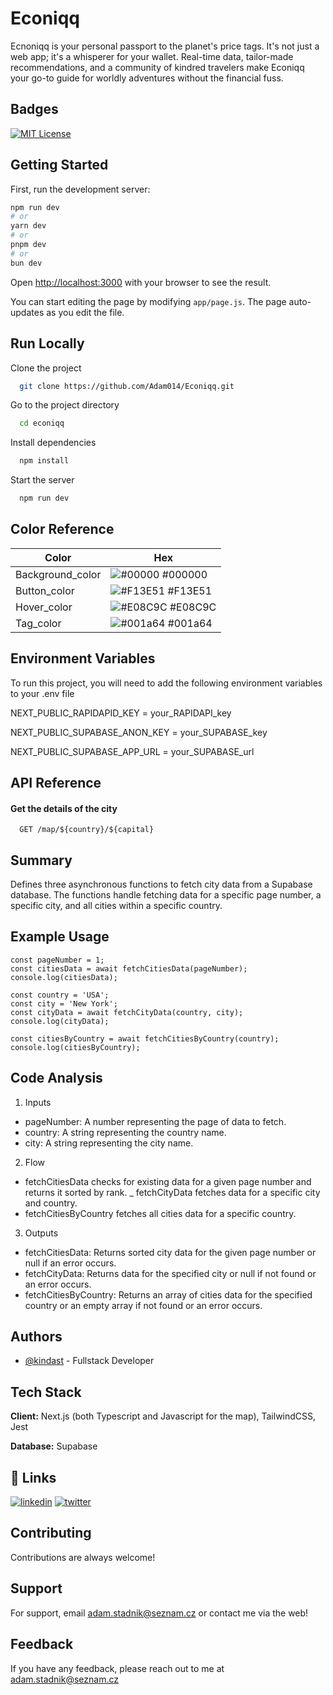 
# Econiqq

Ecnoniqq is your personal passport to the planet's price tags. It's not just a web app; it's a whisperer for your wallet. Real-time data, tailor-made recommendations, and a community of kindred travelers make Econiqq your go-to guide for worldly adventures without the financial fuss.
## Badges

[![MIT License](https://img.shields.io/badge/License-MIT-green.svg)](https://choosealicense.com/licenses/mit/)

## Getting Started

First, run the development server:

```bash
npm run dev
# or
yarn dev
# or
pnpm dev
# or
bun dev
```

Open [http://localhost:3000](http://localhost:3000) with your browser to see the result.

You can start editing the page by modifying `app/page.js`. The page auto-updates as you edit the file.

## Run Locally

Clone the project

```bash
  git clone https://github.com/Adam014/Econiqq.git
```

Go to the project directory

```bash
  cd econiqq
```

Install dependencies

```bash
  npm install
```

Start the server

```bash
  npm run dev
```

## Color Reference

| Color             | Hex                                                                |
| ----------------- | ------------------------------------------------------------------ |
| Background_color | ![#00000](https://via.placeholder.com/10/0000?text=+) #000000 |
| Button_color | ![#F13E51](https://via.placeholder.com/10/F13E51?text=+) #F13E51 |
| Hover_color | ![#E08C9C](https://via.placeholder.com/10/E08C9C?text=+) #E08C9C |
| Tag_color | ![#001a64](https://via.placeholder.com/10/001a64?text=+) #001a64 |


## Environment Variables

To run this project, you will need to add the following environment variables to your .env file

NEXT_PUBLIC_RAPIDAPID_KEY = your_RAPIDAPI_key 

NEXT_PUBLIC_SUPABASE_ANON_KEY = your_SUPABASE_key

NEXT_PUBLIC_SUPABASE_APP_URL = your_SUPABASE_url


## API Reference

#### Get the details of the city

```http
  GET /map/${country}/${capital}
```

## Summary
Defines three asynchronous functions to fetch city data from a Supabase database. The functions handle fetching data for a specific page number, a specific city, and all cities within a specific country.

## Example Usage
```
const pageNumber = 1;
const citiesData = await fetchCitiesData(pageNumber);
console.log(citiesData);

const country = 'USA';
const city = 'New York';
const cityData = await fetchCityData(country, city);
console.log(cityData);

const citiesByCountry = await fetchCitiesByCountry(country);
console.log(citiesByCountry);
```

## Code Analysis
1. Inputs
- pageNumber: A number representing the page of data to fetch.
- country: A string representing the country name.
- city: A string representing the city name.
2. Flow
- fetchCitiesData checks for existing data for a given page number and returns it sorted by rank.
_ fetchCityData fetches data for a specific city and country.
- fetchCitiesByCountry fetches all cities data for a specific country.
3. Outputs
- fetchCitiesData: Returns sorted city data for the given page number or null if an error occurs.
- fetchCityData: Returns data for the specified city or null if not found or an error occurs.
- fetchCitiesByCountry: Returns an array of cities data for the specified country or an empty array if not found or an error occurs.

## Authors

- [@kindast](https://www.github.com/kindast) - Fullstack Developer


## Tech Stack

**Client:** Next.js (both Typescript and Javascript for the map), TailwindCSS, Jest

**Database:** Supabase 

## 🔗 Links
[![linkedin](https://img.shields.io/badge/linkedin-0A66C2?style=for-the-badge&logo=linkedin&logoColor=white)](https://www.linkedin.com/in/adam-stádník-271280218/)
[![twitter](https://img.shields.io/badge/twitter-1DA1F2?style=for-the-badge&logo=twitter&logoColor=white)](https://twitter.com/kindastcs)


## Contributing

Contributions are always welcome!


## Support

For support, email adam.stadnik@seznam.cz or contact me via the web!


## Feedback

If you have any feedback, please reach out to me at adam.stadnik@seznam.cz
